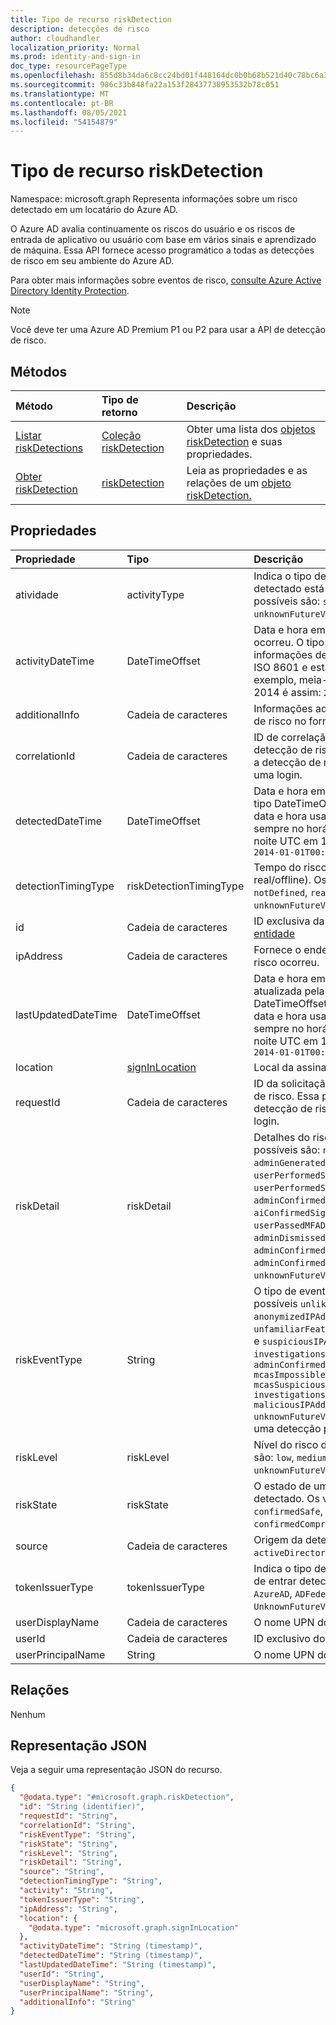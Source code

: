 ```yaml
---
title: Tipo de recurso riskDetection
description: detecções de risco
author: cloudhandler
localization_priority: Normal
ms.prod: identity-and-sign-in
doc_type: resourcePageType
ms.openlocfilehash: 855d8b34da6c8cc24bd01f448164dc0b0b68b521d40c78bc6a3b06b95235423c
ms.sourcegitcommit: 986c33b848fa22a153f28437738953532b78c051
ms.translationtype: MT
ms.contentlocale: pt-BR
ms.lasthandoff: 08/05/2021
ms.locfileid: "54154879"
---
```

# <a name="riskdetection-resource-type"></a>Tipo de recurso riskDetection

Namespace: microsoft.graph Representa informações sobre um risco detectado em um locatário do Azure AD. 

O Azure AD [](riskyuser.md) avalia continuamente os [](signin.md) riscos do usuário e os riscos de entrada de aplicativo ou usuário com base em vários sinais e aprendizado de máquina. Essa API fornece acesso programático a todas as detecções de risco em seu ambiente do Azure AD.

Para obter mais informações sobre eventos de risco, [consulte Azure Active Directory Identity Protection](/azure/active-directory/identity-protection/overview-identity-protection).

>[!NOTE]
>Você deve ter uma Azure AD Premium P1 ou P2 para usar a API de detecção de risco.

## <a name="methods"></a>Métodos
|Método|Tipo de retorno|Descrição|
|:---|:---|:---|
|[Listar riskDetections](../api/riskdetection-list.md)|[Coleção riskDetection](../resources/riskdetection.md)|Obter uma lista dos [objetos riskDetection](../resources/riskdetection.md) e suas propriedades.|
|[Obter riskDetection](../api/riskdetection-get.md)|[riskDetection](../resources/riskdetection.md)|Leia as propriedades e as relações de um [objeto riskDetection.](../resources/riskdetection.md)|


## <a name="properties"></a>Propriedades
|Propriedade|Tipo|Descrição|
|:---|:---|:---|
|atividade|activityType|Indica o tipo de atividade ao qual o risco detectado está vinculado. . Os valores possíveis são: `signin`, `user`, `unknownFutureValue`.|
|activityDateTime|DateTimeOffset|Data e hora em que a atividade arriscada ocorreu. O tipo DateTimeOffset representa informações de data e hora usando o formato ISO 8601 e está sempre no horário UTC. Por exemplo, meia-noite UTC em 1º de janeiro de 2014 é assim: `2014-01-01T00:00:00Z`|
|additionalInfo|Cadeia de caracteres|Informações adicionais associadas à detecção de risco no formato JSON.|
|correlationId|Cadeia de caracteres|ID de correlação do sign-in associado à detecção de risco. Essa propriedade é `null` se a detecção de risco não estiver associada a uma login.|
|detectedDateTime|DateTimeOffset|Data e hora em que o risco foi detectado. O tipo DateTimeOffset representa informações de data e hora usando o formato ISO 8601 e está sempre no horário UTC. Por exemplo, meia-noite UTC em 1º de janeiro de 2014 é assim: `2014-01-01T00:00:00Z`|
|detectionTimingType|riskDetectionTimingType|Tempo do risco detectado (em tempo real/offline). Os valores possíveis são: `notDefined`, `realtime`, `nearRealtime`, `offline`, `unknownFutureValue`.|
|id|Cadeia de caracteres|ID exclusiva da detecção de risco. Herdado da [entidade](../resources/entity.md)|
|ipAddress|Cadeia de caracteres|Fornece o endereço IP do cliente de onde o risco ocorreu.|
|lastUpdatedDateTime|DateTimeOffset|Data e hora em que a detecção de risco foi atualizada pela última vez. O tipo DateTimeOffset representa informações de data e hora usando o formato ISO 8601 e está sempre no horário UTC. Por exemplo, meia-noite UTC em 1º de janeiro de 2014 é assim: `2014-01-01T00:00:00Z`|
|location|[signInLocation](../resources/signinlocation.md)|Local da assinatura.|
|requestId|Cadeia de caracteres|ID da solicitação da login associada à detecção de risco. Essa propriedade será nula se a detecção de risco não estiver associada a uma login.|
|riskDetail|riskDetail|Detalhes do risco detectado. Os valores possíveis são: `none`, `adminGeneratedTemporaryPassword`, `userPerformedSecuredPasswordChange`, `userPerformedSecuredPasswordReset`, `adminConfirmedSigninSafe`, `aiConfirmedSigninSafe`, `userPassedMFADrivenByRiskBasedPolicy`, `adminDismissedAllRiskForUser`, `adminConfirmedSigninCompromised`, `hidden`, `adminConfirmedUserCompromised`, `unknownFutureValue`.|
|riskEventType|String|O tipo de evento de risco detectado. Os valores possíveis `unlikelyTravel` são , , , , , , , , `anonymizedIPAddress` , , , `maliciousIPAddress` , , `unfamiliarFeatures` , `malwareInfectedIPAddress` e `suspiciousIPAddress` `leakedCredentials` `investigationsThreatIntelligence` `generic` `adminConfirmedUserCompromised` `mcasImpossibleTravel` `mcasSuspiciousInboxManipulationRules` `investigationsThreatIntelligenceSigninLinked` `maliciousIPAddressValidCredentialsBlockedIP` `unknownFutureValue` . Se a detecção de risco for uma detecção premium, mostrará `generic`|
|riskLevel|riskLevel|Nível do risco detectado. Os possíveis valores são: `low`, `medium`, `high`, `hidden`, `none`, `unknownFutureValue`.|
|riskState|riskState|O estado de um usuário ou de login de risco detectado. Os valores possíveis são: `none`, `confirmedSafe`, `remediated`, `dismissed`, `atRisk`, `confirmedCompromised`, `unknownFutureValue`.|
|source|Cadeia de caracteres|Origem da detecção de risco. Por exemplo, `activeDirectory`. |
|tokenIssuerType|tokenIssuerType|Indica o tipo de emissor de token para o risco de entrar detectado. Os valores possíveis são: `AzureAD`, `ADFederationServices`, `UnknownFutureValue`.|
|userDisplayName|Cadeia de caracteres|O nome UPN do usuário. |
|userId|Cadeia de caracteres|ID exclusivo do usuário.|
|userPrincipalName|String|O nome UPN do usuário.|

## <a name="relationships"></a>Relações
Nenhum

## <a name="json-representation"></a>Representação JSON
Veja a seguir uma representação JSON do recurso.
<!-- {
  "blockType": "resource",
  "keyProperty": "id",
  "@odata.type": "microsoft.graph.riskDetection",
  "baseType": "microsoft.graph.entity",
  "openType": false
}
-->
``` json
{
  "@odata.type": "#microsoft.graph.riskDetection",
  "id": "String (identifier)",
  "requestId": "String",
  "correlationId": "String",
  "riskEventType": "String",
  "riskState": "String",
  "riskLevel": "String",
  "riskDetail": "String",
  "source": "String",
  "detectionTimingType": "String",
  "activity": "String",
  "tokenIssuerType": "String",
  "ipAddress": "String",
  "location": {
    "@odata.type": "microsoft.graph.signInLocation"
  },
  "activityDateTime": "String (timestamp)",
  "detectedDateTime": "String (timestamp)",
  "lastUpdatedDateTime": "String (timestamp)",
  "userId": "String",
  "userDisplayName": "String",
  "userPrincipalName": "String",
  "additionalInfo": "String"
}
```
